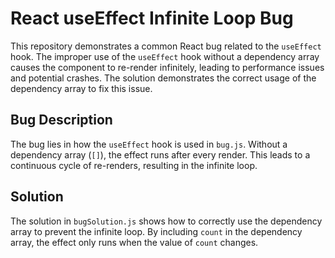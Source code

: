 # React useEffect Infinite Loop Bug
This repository demonstrates a common React bug related to the `useEffect` hook.  The improper use of the `useEffect` hook without a dependency array causes the component to re-render infinitely, leading to performance issues and potential crashes. The solution demonstrates the correct usage of the dependency array to fix this issue. 

## Bug Description
The bug lies in how the `useEffect` hook is used in `bug.js`.  Without a dependency array (`[]`), the effect runs after every render. This leads to a continuous cycle of re-renders, resulting in the infinite loop. 

## Solution
The solution in `bugSolution.js` shows how to correctly use the dependency array to prevent the infinite loop. By including `count` in the dependency array, the effect only runs when the value of `count` changes.